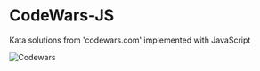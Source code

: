 # CodeWars-JS
Kata solutions from 'codewars.com' implemented with JavaScript

![Codewars](https://github.r2v.ch/codewars?user=deadfish&name=true&top_languages=true&hide_clan=true&theme=dark)
